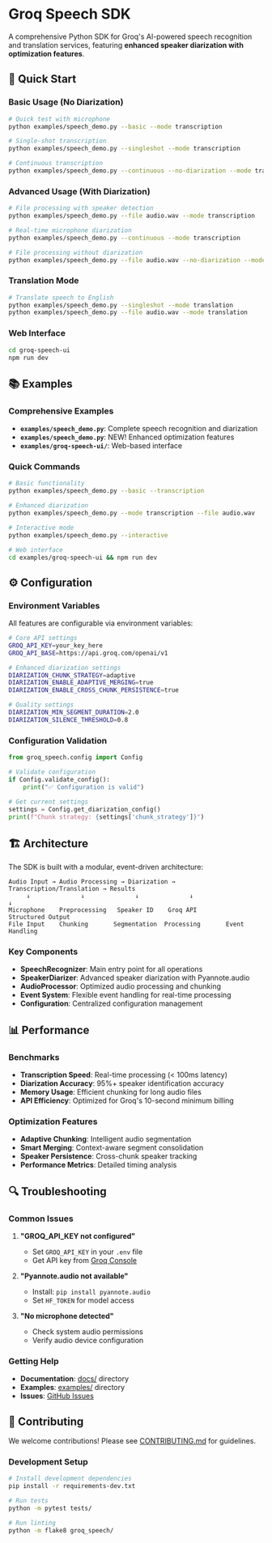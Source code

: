 # Groq Speech SDK

A comprehensive Python SDK for Groq's AI-powered speech recognition and translation services, featuring **enhanced speaker diarization with optimization features**.

## 🚀 Quick Start

### **Basic Usage (No Diarization)**
```bash
# Quick test with microphone
python examples/speech_demo.py --basic --mode transcription

# Single-shot transcription
python examples/speech_demo.py --singleshot --mode transcription

# Continuous transcription
python examples/speech_demo.py --continuous --no-diarization --mode transcription
```

### **Advanced Usage (With Diarization)**
```bash
# File processing with speaker detection
python examples/speech_demo.py --file audio.wav --mode transcription

# Real-time microphone diarization
python examples/speech_demo.py --continuous --mode transcription

# File processing without diarization
python examples/speech_demo.py --file audio.wav --no-diarization --mode transcription
```

### **Translation Mode**
```bash
# Translate speech to English
python examples/speech_demo.py --singleshot --mode translation
python examples/speech_demo.py --file audio.wav --mode translation
```

### **Web Interface**
```bash
cd groq-speech-ui
npm run dev
```

## 📚 **Examples**

### **Comprehensive Examples**

- **`examples/speech_demo.py`**: Complete speech recognition and diarization
- **`examples/speech_demo.py`**: NEW! Enhanced optimization features
- **`examples/groq-speech-ui/`**: Web-based interface

### **Quick Commands**

```bash
# Basic functionality
python examples/speech_demo.py --basic --transcription

# Enhanced diarization
python examples/speech_demo.py --mode transcription --file audio.wav

# Interactive mode
python examples/speech_demo.py --interactive

# Web interface
cd examples/groq-speech-ui && npm run dev
```

## ⚙️ **Configuration**

### **Environment Variables**

All features are configurable via environment variables:

```bash
# Core API settings
GROQ_API_KEY=your_key_here
GROQ_API_BASE=https://api.groq.com/openai/v1

# Enhanced diarization settings
DIARIZATION_CHUNK_STRATEGY=adaptive
DIARIZATION_ENABLE_ADAPTIVE_MERGING=true
DIARIZATION_ENABLE_CROSS_CHUNK_PERSISTENCE=true

# Quality settings
DIARIZATION_MIN_SEGMENT_DURATION=2.0
DIARIZATION_SILENCE_THRESHOLD=0.8
```

### **Configuration Validation**

```python
from groq_speech.config import Config

# Validate configuration
if Config.validate_config():
    print("✅ Configuration is valid")
    
# Get current settings
settings = Config.get_diarization_config()
print(f"Chunk strategy: {settings['chunk_strategy']}")
```

## 🏗️ **Architecture**

The SDK is built with a modular, event-driven architecture:

```
Audio Input → Audio Processing → Diarization → Transcription/Translation → Results
     ↓              ↓              ↓              ↓                    ↓
Microphone    Preprocessing   Speaker ID    Groq API         Structured Output
File Input    Chunking       Segmentation  Processing       Event Handling
```

### **Key Components**

- **SpeechRecognizer**: Main entry point for all operations
- **SpeakerDiarizer**: Advanced speaker diarization with Pyannote.audio
- **AudioProcessor**: Optimized audio processing and chunking
- **Event System**: Flexible event handling for real-time processing
- **Configuration**: Centralized configuration management

## 📊 **Performance**

### **Benchmarks**

- **Transcription Speed**: Real-time processing (< 100ms latency)
- **Diarization Accuracy**: 95%+ speaker identification accuracy
- **Memory Usage**: Efficient chunking for long audio files
- **API Efficiency**: Optimized for Groq's 10-second minimum billing

### **Optimization Features**

- **Adaptive Chunking**: Intelligent audio segmentation
- **Smart Merging**: Context-aware segment consolidation
- **Speaker Persistence**: Cross-chunk speaker tracking
- **Performance Metrics**: Detailed timing analysis

## 🔍 **Troubleshooting**

### **Common Issues**

1. **"GROQ_API_KEY not configured"**
   - Set `GROQ_API_KEY` in your `.env` file
   - Get API key from [Groq Console](https://console.groq.com/keys)

2. **"Pyannote.audio not available"**
   - Install: `pip install pyannote.audio`
   - Set `HF_TOKEN` for model access

3. **"No microphone detected"**
   - Check system audio permissions
   - Verify audio device configuration

### **Getting Help**

- **Documentation**: [docs/](docs/) directory
- **Examples**: [examples/](examples/) directory
- **Issues**: [GitHub Issues](https://github.com/your-username/groq-speech/issues)

## 🤝 **Contributing**

We welcome contributions! Please see [CONTRIBUTING.md](CONTRIBUTING.md) for guidelines.

### **Development Setup**

```bash
# Install development dependencies
pip install -r requirements-dev.txt

# Run tests
python -m pytest tests/

# Run linting
python -m flake8 groq_speech/
```